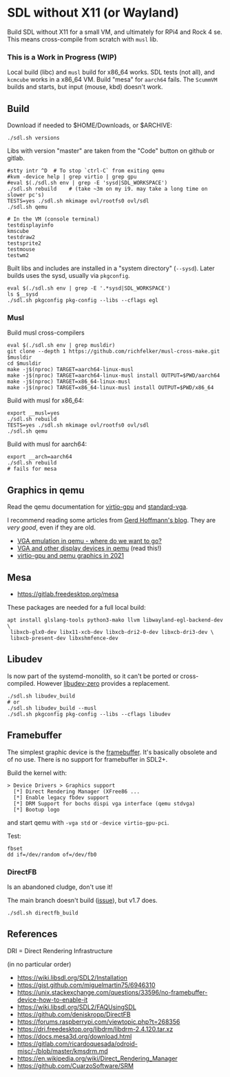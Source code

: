 # SDL without X11 (or Wayland)

Build SDL without X11 for a small VM, and ultimately for RPi4 and
Rock 4 se. This means cross-compile from scratch with `musl` lib.

### This is a Work in Progress (WIP)

Local build (libc) and `musl` build for x86_64 works. SDL tests (not
all), and `kcmcube` works in a x86_64 VM. Build "mesa" for `aarch64`
fails. The `ScummVM` builds and starts, but input (mouse, kbd) doesn't
work.


## Build

Download if needed to $HOME/Downloads, or $ARCHIVE:
```
./sdl.sh versions
```
Libs with version "master" are taken from the "Code" button on github
or gitlab.

```
#stty intr ^D  # To stop `ctrl-C` from exiting qemu
#kvm -device help | grep virtio | grep gpu
#eval $(./sdl.sh env | grep -E 'sysd|SDL_WORKSPACE')
./sdl.sh rebuild    # (take ~3m on my i9. may take a long time on slower pc's)
TESTS=yes ./sdl.sh mkimage ovl/rootfs0 ovl/sdl
./sdl.sh qemu

# In the VM (console terminal)
testdisplayinfo
kmscube
testdraw2
testsprite2
testmouse
testwm2
```

Built libs and includes are installed in a "system directory"
(`--sysd`). Later builds uses the sysd, usually via `pkgconfig`.

```
eval $(./sdl.sh env | grep -E '.*sysd|SDL_WORKSPACE')
ls $__sysd
./sdl.sh pkgconfig pkg-config --libs --cflags egl
```

### Musl

Build musl cross-compilers
```
eval $(./sdl.sh env | grep musldir)
git clone --depth 1 https://github.com/richfelker/musl-cross-make.git $musldir
cd $musldir
make -j$(nproc) TARGET=aarch64-linux-musl
make -j$(nproc) TARGET=aarch64-linux-musl install OUTPUT=$PWD/aarch64
make -j$(nproc) TARGET=x86_64-linux-musl
make -j$(nproc) TARGET=x86_64-linux-musl install OUTPUT=$PWD/x86_64
```

Build with musl for x86_64:
```
export __musl=yes
./sdl.sh rebuild
TESTS=yes ./sdl.sh mkimage ovl/rootfs0 ovl/sdl
./sdl.sh qemu
```

Build with musl for aarch64:
```
export __arch=aarch64
./sdl.sh rebuild
# fails for mesa
```


## Graphics in qemu

Read the qemu documentation for [virtio-gpu](
https://www.qemu.org/docs/master/system/devices/virtio-gpu.html)
and [standard-vga](https://www.qemu.org/docs/master/specs/standard-vga.html).

I recommend reading some articles from [Gerd Hoffmann's blog](
https://www.kraxel.org/blog/). They are *very good*, even if they are old.

* [VGA emulation in qemu - where do we want to go?](
  https://www.kraxel.org/blog/2018/10/qemu-vga-emulation-and-bochs-display/)
* [VGA and other display devices in qemu](
  https://www.kraxel.org/blog/2019/09/display-devices-in-qemu/) (read this!)
* [virtio-gpu and qemu graphics in 2021](
  https://www.kraxel.org/blog/2021/05/virtio-gpu-qemu-graphics-update/)


## Mesa

* https://gitlab.freedesktop.org/mesa

These packages are needed for a full local build:
```
apt install glslang-tools python3-mako llvm libwayland-egl-backend-dev \
 libxcb-glx0-dev libx11-xcb-dev libxcb-dri2-0-dev libxcb-dri3-dev \
 libxcb-present-dev libxshmfence-dev
```

## Libudev

Is now part of the systemd-monolith, so it can't be ported or
cross-compiled. However [libudev-zero](https://github.com/illiliti/libudev-zero)
provides a replacement.

```
./sdl.sh libudev_build
# or
./sdl.sh libudev_build --musl
./sdl.sh pkgconfig pkg-config --libs --cflags libudev
```

## Framebuffer

The simplest graphic device is the [framebuffer](
https://www.kernel.org/doc/Documentation/fb/framebuffer.txt). It's
basically obsolete and of no use. There is no support for framebuffer
in SDL2+.

Build the kernel with:

```
> Device Drivers > Graphics support
  [*] Direct Rendering Manager (XFree86 ...
  [*] Enable legacy fbdev support
  [*] DRM Support for bochs dispi vga interface (qemu stdvga)
  [*] Bootup logo
```

and start qemu with `-vga std` or `-device virtio-gpu-pci`.


Test:
```
fbset
dd if=/dev/random of=/dev/fb0
```

### DirectFB

Is an abandoned cludge, don't use it!

The main branch doesn't build
([issue](https://github.com/deniskropp/DirectFB/issues/24)), but v1.7
does.

```
./sdl.sh directfb_build
```

## References

DRI = Direct Rendering Infrastructure

(in no particular order)

* https://wiki.libsdl.org/SDL2/Installation
* https://gist.github.com/miguelmartin75/6946310
* https://unix.stackexchange.com/questions/33596/no-framebuffer-device-how-to-enable-it
* https://wiki.libsdl.org/SDL2/FAQUsingSDL
* https://github.com/deniskropp/DirectFB
* https://forums.raspberrypi.com/viewtopic.php?t=268356
* https://dri.freedesktop.org/libdrm/libdrm-2.4.120.tar.xz
* https://docs.mesa3d.org/download.html
* https://gitlab.com/ricardoquesada/odroid-misc/-/blob/master/kmsdrm.md
* https://en.wikipedia.org/wiki/Direct_Rendering_Manager
* https://github.com/CuarzoSoftware/SRM

